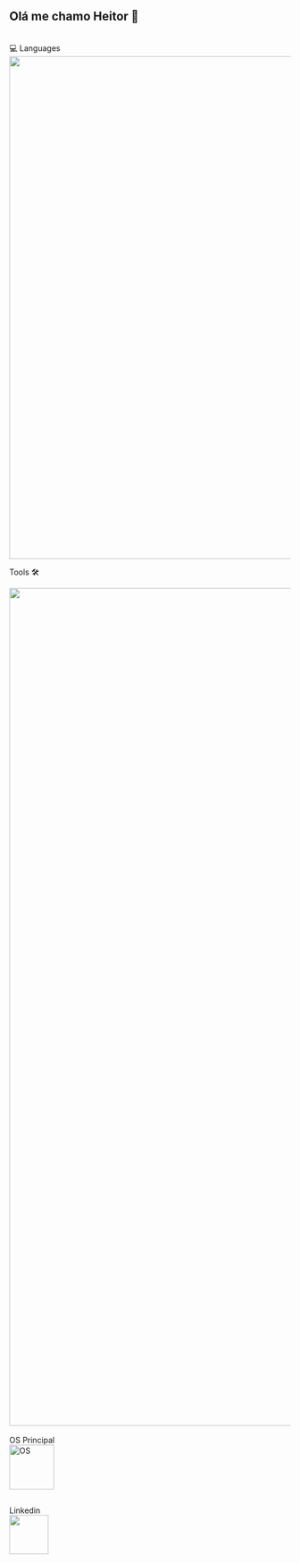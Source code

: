 ## Olá me chamo Heitor 👋

<div style="display: inlineblock"><br>
 💻 Languages
<div align="left">
  <img src="https://skillicons.dev/icons?i=java,kotlin,bash,javascript,typescript,py,nodejs,go,cpp,html,css" width="900"/>
 </div>
</div>

 Tools 🛠️
<div align="left">
  <img src="https://skillicons.dev/icons?i=mysql,postgres,androidstudio,dynamodb,azure,vercel,tailwind,fastapi,docker,git,aws,arduino,postman,linux" width="1500"/>
 </div>
</div>

<div style="display: inlineblock"><br>
     OS Principal<br> 
 <div >
  <img  alt="OS"  width="80" src="https://skillicons.dev/icons?i=debian">
 </div>   
</div>

##
<div>Linkedin</div>
<div>
   <a href="https://www.linkedin.com/in/heitorhsantos/" target="_blank"><img src="https://skillicons.dev/icons?i=linkedin" width="70"/></a>
</div>
